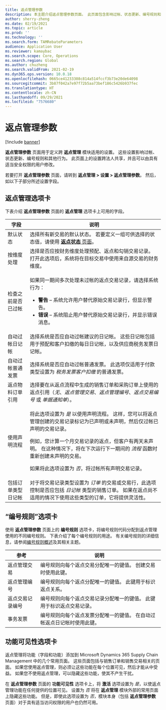 ```yaml
---
title: 返点管理参数
description: 本主题介绍返点管理参数页面。 此页面包含影响过帐、状态更新、编号规则和其他行为的设置。
author: sherry-zheng
ms.date: 02/19/2021
ms.topic: article
ms.prod: ''
ms.technology: ''
ms.search.form: TAMRebateParameters
audience: Application User
ms.reviewer: kamaybac
ms.search.scope: Core, Operations
ms.search.region: Global
ms.author: chuzheng
ms.search.validFrom: 2021-02-19
ms.dyn365.ops.version: 10.0.18
ms.openlocfilehash: 0665ce41233308c814a514fccf3b73e20de64098
ms.sourcegitcommit: 3b87f042a7e97f72b5aa73bef186c5426b937fec
ms.translationtype: HT
ms.contentlocale: zh-CN
ms.lasthandoff: 09/29/2021
ms.locfileid: "7576680"
---
```

# <a name="rebate-management-parameters"></a>返点管理参数

[!include [banner](../includes/banner.md)]

**返点管理参数** 页面用于定义跨 **返点管理** 模块适用的设置。 这些设置影响过帐、状态更新、编号规则和其他行为。 此页面上的设置跨法人共享，并且可以由具有适当安全权限的用户修改。

若要打开 **返点管理参数** 页面，请转到 **返点管理 \> 设置 \> 返点管理参数**。 然后，如以下子部分所述设置字段。

## <a name="rebate-management-tab"></a>返点管理选项卡

下表介绍 **返点管理参数** 页面的 **返点管理** 选项卡上可用的字段。

| 字段 | 说明 |
|---|---|
| 默认状态 | 选择所有新交易的默认状态。 若要定义一组可供选择的状态值，请使用 [**返点状态** 页面](rebate-statuses.md)。 |
| 按维度处理 | 选择是否应按财务维度处理预配、返点和勾销交易记录。 打开此选项后，系统将在目标交易中使用来自源交易的财务维度。 |
| 检查之前是否已过帐 | <p>如果同一期间多次处理未过帐的返点交易记录，请选择系统行为：</p><ul><li>**警告** – 系统允许用户替代原始交易记录行，但显示警告。</li><li>**错误** – 系统阻止用户替代原始交易记录行，并显示错误消息。 |
| 自动过帐日记帐 | 选择系统是否应自动过帐建议的日记帐。 这些日记帐包括用于预配和客户扣缴的每日日记帐，以及供应商税务发票日记帐。 |
| 自动过帐普通发票 | 选择系统是否应自动过帐普通发票。 此选项仅适用于付款类型设置为 *税务发票客户扣缴* 的普通发票。 |
| 返点物料订单引用 | 选择要在从返点流程中生成的销售订单和采购订单上使用的返点引用（*无*、*返点管理交易*、*返点管理编号*、*返点交易编号* 或 *单据通知单*）。 |
| 使用声明流程 | <p>将此选项设置为 *是* 以使用声明流程。 这样，您可以将返点管理创建的交易记录标记为已声明或未声明，然后仅过帐已声明的交易记录。</p><p>例如，您计算一个月交易记录的返点，但客户有两天未声明。 在这种情况下，将在下次运行下一期间的 *流程* 函数时重新创建未声明的交易。</p><p>如果将此选项设置为 *否*，将过帐所有声明交易记录。</p> |
| 包括订单类型日记帐 | 对于将交易记录类型设置为 *订单* 的交易或交易行，此选项控制是否应包括 *日记帐* 类型的销售订单。 如果在返点尚不适用的情况下使用这些类型的订单，它将提供灵活性。 |

## <a name="number-sequences-tab"></a>“编号规则”选项卡

使用 **返点管理参数** 页面上的 **编号规则** 选项卡，将编号规则代码分配到返点管理使用的不同编号规则。 下表介绍了每个编号规则的用途。 有关编号规则的详细信息，请参阅[编号规则概述](../../fin-ops-core/fin-ops/organization-administration/number-sequence-overview.md)及其相关主题。

| 参考 | 说明 |
|---|---|
| 返点管理交易 | 编号规则向每个返点交易分配唯一的键值。 创建交易时使用此键。 |
| 返点管理编号 | 编号规则向每个返点分配唯一的键值。 此键用于标识返点关系。 |
| 返点交易记录编号 | 编号规则向每个返点交易记录分配唯一的键值。 此键用于标识返点交易记录。 |
| 事务发票 | 编号规则向每个返点发票分配唯一的键值。 在自动过帐返点日记帐时使用此键。 |

## <a name="feature-visibility-tab"></a>功能可见性选项卡

返点管理将功能（字段和功能）添加到 Microsoft Dynamics 365 Supply Chain Management 中的几个常用页面。 这些页面包括与销售订单和销售交易相关的页面。 如果您使用返点管理，则必须让这些功能在每个位置可见，然后才能从中受益。 如果您不使用返点管理，可以隐藏这些功能，使其不产生干扰。

在 **返点管理参数** 页面的 **功能可见性** 选项卡上，将 **激活** 选项设置为 *是*，以使返点管理功能在任何提供的位置可见。 设置为 *否* 将在 **返点管理** 模块外部的常用页面上隐藏这些功能。 但是，即使此选项设置为 *否*，模块本身（包括 **返点管理参数** 页面）对于具有适当访问权限的用户也仍然可用。
